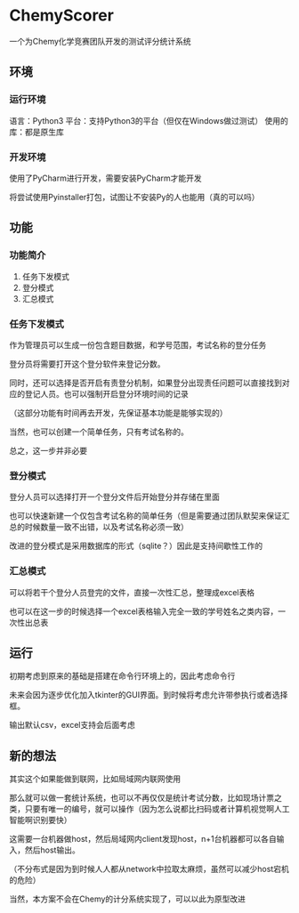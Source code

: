 # ChemyScorer
一个为Chemy化学竞赛团队开发的测试评分统计系统

## 环境

### 运行环境

语言：Python3
平台：支持Python3的平台（但仅在Windows做过测试）
使用的库：都是原生库

### 开发环境

使用了PyCharm进行开发，需要安装PyCharm才能开发

将尝试使用Pyinstaller打包，试图让不安装Py的人也能用（真的可以吗）

## 功能

### 功能简介

1. 任务下发模式
2. 登分模式
3. 汇总模式

### 任务下发模式

作为管理员可以生成一份包含题目数据，和学号范围，考试名称的登分任务

登分员将需要打开这个登分软件来登记分数。

同时，还可以选择是否开启有责登分机制，如果登分出现责任问题可以直接找到对应的登记人员。也可以强制开启登分环境时间的记录

（这部分功能有时间再去开发，先保证基本功能是能够实现的）

当然，也可以创建一个简单任务，只有考试名称的。

总之，这一步并非必要

### 登分模式

登分人员可以选择打开一个登分文件后开始登分并存储在里面

也可以快速新建一个仅包含考试名称的简单任务（但是需要通过团队默契来保证汇总的时候数量一致不出错，以及考试名称必须一致）

改进的登分模式是采用数据库的形式（sqlite？）因此是支持间歇性工作的

### 汇总模式

可以将若干个登分人员登完的文件，直接一次性汇总，整理成excel表格

也可以在这一步的时候选择一个excel表格输入完全一致的学号姓名之类内容，一次性出总表


## 运行

初期考虑到原来的基础是搭建在命令行环境上的，因此考虑命令行

未来会因为逐步优化加入tkinter的GUI界面。到时候将考虑允许带参执行或者选择框。

输出默认csv，excel支持会后面考虑

## 新的想法

其实这个如果能做到联网，比如局域网内联网使用

那么就可以做一套统计系统，也可以不再仅仅是统计考试分数，比如现场计票之类，只要有唯一的编号，就可以操作（因为怎么说都比扫码或者计算机视觉啊人工智能啊识别要快）

这需要一台机器做host，然后局域网内client发现host，n+1台机器都可以各自输入，然后host输出。

（不分布式是因为到时候人人都从network中拉取太麻烦，虽然可以减少host宕机的危险）

当然，本方案不会在Chemy的计分系统实现了，可以以此为原型改进